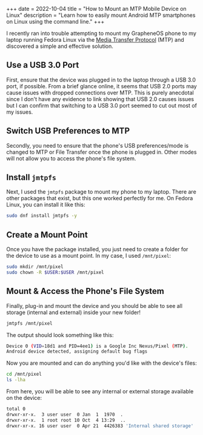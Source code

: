 +++
date = 2022-10-04
title = "How to Mount an MTP Mobile Device on Linux"
description = "Learn how to easily mount Android MTP smartphones on Linux using the command line."
+++

I recently ran into trouble attempting to mount my GrapheneOS phone to my laptop 
running Fedora Linux via the [Media Transfer 
Protocol](https://en.wikipedia.org/wiki/Media_transfer_protocol) (MTP) and 
discovered a simple and effective solution.

## Use a USB 3.0 Port

First, ensure that the device was plugged in to the laptop through a 
USB 3.0 port, if possible. From a brief glance online, it seems that USB 2.0 
ports may cause issues with dropped connections over MTP. This is purely 
anecdotal since I don't have any evidence to link showing that USB 2.0 causes 
issues but I can confirm that switching to a USB 3.0 port seemed to cut out most 
of my issues.

## Switch USB Preferences to MTP

Secondly, you need to ensure that the phone's USB preferences/mode is 
changed to MTP or File Transfer once the phone is plugged in. Other modes will 
not allow you to access the phone's file system.

## Install `jmtpfs`

Next, I used the `jmtpfs` package to mount my phone to my laptop. There are 
other packages that exist, but this one worked perfectly for me. On Fedora 
Linux, you can install it like this:

```bash
sudo dnf install jmtpfs -y
```

## Create a Mount Point

Once you have the package installed, you just need to create a folder for the 
device to use as a mount point. In my case, I used `/mnt/pixel`:

```bash
sudo mkdir /mnt/pixel
sudo chown -R $USER:$USER /mnt/pixel
```

## Mount & Access the Phone's File System

Finally, plug-in and mount the device and you should be able to see all storage 
(internal and external) inside your new folder!

```bash
jmtpfs /mnt/pixel
```

The output should look something like this:

```bash
Device 0 (VID=18d1 and PID=4ee1) is a Google Inc Nexus/Pixel (MTP).
Android device detected, assigning default bug flags
```

Now you are mounted and can do anything you'd like with the device's files:

```bash
cd /mnt/pixel
ls -lha
```

From here, you will be able to see any internal or external storage available on 
the device:

```bash
total 0
drwxr-xr-x.  3 user user  0 Jan  1  1970  .
drwxr-xr-x.  1 root root 10 Oct  4 13:29  ..
drwxr-xr-x. 16 user user  0 Apr 21  4426383 'Internal shared storage'
```

